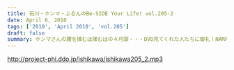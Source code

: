 ```yaml
---
title: 石川・ホンマ・ぶるんのBe-SIDE Your Life! vol.205-2
date: April 6, 2010
tags: ['2010', 'April 2010', 'vol.205']
draft: false
summary: ホンマさんの腰を揉むは揉むはの４月頭・・・DVD見てくれた人たちに御礼！NAMAE
---
```


http://project-phi.ddo.jp/ishikawa/ishikawa205_2.mp3